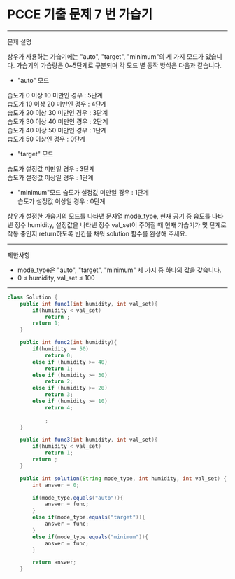 # PCCE 기출 문제 7 번 가습기
---
문제 설명

상우가 사용하는 가습기에는 "auto", "target", "minimum"의 세 가지 모드가 있습니다. 가습기의 가습량은 0~5단계로 구분되며 각 모드 별 동작 방식은 다음과 같습니다.

- "auto" 모드

습도가 0 이상 10 미만인 경우 : 5단계 <br>
습도가 10 이상 20 미만인 경우 : 4단계 <br>
습도가 20 이상 30 미만인 경우 : 3단계 <br>
습도가 30 이상 40 미만인 경우 : 2단계 <br>
습도가 40 이상 50 미만인 경우 : 1단계 <br>
습도가 50 이상인 경우 : 0단계 <br>

- "target" 모드

습도가 설정값 미만일 경우 : 3단계 <br>
습도가 설정값 이상일 경우 : 1단계 <br>

- "minimum"모드
습도가 설정값 미만일 경우 : 1단계 <br>
습도가 설정값 이상일 경우 : 0단계 <br>

상우가 설정한 가습기의 모드를 나타낸 문자열 mode_type, 현재 공기 중 습도를 나타낸 정수 humidity, 설정값을 나타낸 정수 val_set이 주어질 때 현재 가습기가 몇 단계로 작동 중인지 return하도록 빈칸을 채워 solution 함수를 완성해 주세요.

---
제한사항
- mode_type은 "auto", "target", "minimum" 세 가지 중 하나의 값을 갖습니다.
- 0 ≤ humidity, val_set ≤ 100

---
``` Java
class Solution {
    public int func1(int humidity, int val_set){
        if(humidity < val_set)
            return ;
        return 1;
    }

    public int func2(int humidity){
        if(humidity >= 50)
            return 0;
        else if (humidity >= 40)
            return 1;
        else if (humidity >= 30)
            return 2;
        else if (humidity >= 20)
            return 3;
        else if (humidity >= 10)
            return 4;
        
            ;
    }

    public int func3(int humidity, int val_set){
        if(humidity < val_set)
            return 1;
        return ;
    }

    public int solution(String mode_type, int humidity, int val_set) {
        int answer = 0;

        if(mode_type.equals("auto")){
            answer = func;
        }
        else if(mode_type.equals("target")){
            answer = func;
        }
        else if(mode_type.equals("minimum")){
            answer = func;
        }

        return answer;
    }
```
